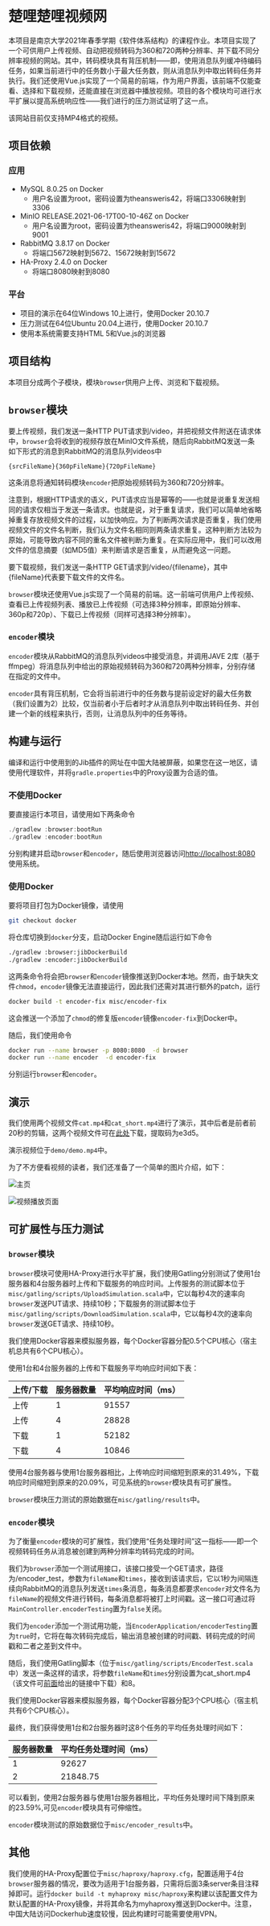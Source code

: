 # 楚哩楚哩视频网

本项目是南京大学2021年春季学期《软件体系结构》的课程作业。本项目实现了一个可供用户上传视频、自动把视频转码为360和720两种分辨率、并下载不同分辨率视频的网站。其中，转码模块具有背压机制——即，使用消息队列缓冲待编码任务，如果当前进行中的任务数小于最大任务数，则从消息队列中取出转码任务并执行。我们还使用Vue.js实现了一个简易的前端，作为用户界面，该前端不仅能查看、选择和下载视频，还能直接在浏览器中播放视频。项目的各个模块均可进行水平扩展以提高系统响应性——我们进行的压力测试证明了这一点。

该网站目前仅支持MP4格式的视频。

## 项目依赖

### 应用

- MySQL 8.0.25 on Docker
  - 用户名设置为root，密码设置为theansweris42，将端口3306映射到3306
- MinIO RELEASE.2021-06-17T00-10-46Z on Docker
  - 用户名设置为root，密码设置为theansweris42，将端口9000映射到9001
- RabbitMQ 3.8.17 on Docker
  - 将端口5672映射到5672、15672映射到15672
- HA-Proxy 2.4.0 on Docker
  - 将端口8080映射到8080

### 平台

- 项目的演示在64位Windows 10上进行，使用Docker 20.10.7
- 压力测试在64位Ubuntu 20.04上进行，使用Docker  20.10.7
- 使用本系统需要支持HTML 5和Vue.js的浏览器

## 项目结构

本项目分成两个子模块，模块`browser`供用户上传、浏览和下载视频。

## `browser`模块

要上传视频，我们发送一条HTTP PUT请求到/video，并把视频文件附送在请求体中，`browser`会将收到的视频存放在MinIO文件系统，随后向RabbitMQ发送一条如下形式的消息到RabbitMQ的消息队列videos中

```
{srcFileName}{360pFileName}{720pFileName}
```

这条消息将通知转码模块`encoder`把原始视频转码为360和720分辨率。

注意到，根据HTTP请求的语义，PUT请求应当是幂等的——也就是说重复发送相同的请求仅相当于发送一条请求。也就是说，对于重复请求，我们可以简单地省略掉重复存放视频文件的过程，以加快响应。为了判断两次请求是否重复，我们使用视频文件的文件名判断，我们认为文件名相同则两条请求重复。这种判断方法较为原始，可能导致内容不同的重名文件被判断为重复。在实际应用中，我们可以改用文件的信息摘要（如MD5值）来判断请求是否重复，从而避免这一问题。

要下载视频，我们发送一条HTTP GET请求到/video/{filename}，其中{fileName}代表要下载文件的文件名。

`browser`模块还使用Vue.js实现了一个简易的前端。这一前端可供用户上传视频、查看已上传视频列表、播放已上传视频（可选择3种分辨率，即原始分辨率、360p和720p）、下载已上传视频（同样可选择3种分辨率）。

### `encoder`模块

`encoder`模块从RabbitMQ的消息队列videos中接受消息，并调用JAVE 2库（基于ffmpeg）将消息队列中给出的原始视频转码为360和720两种分辨率，分别存储在指定的文件中。

`encoder`具有背压机制，它会将当前进行中的任务数与提前设定好的最大任务数（我们设置为2）比较，仅当前者小于后者时才从消息队列中取出转码任务、并创建一个新的线程来执行，否则，让消息队列中的任务等待。

## 构建与运行

编译和运行中使用到的Jib插件的网址在中国大陆被屏蔽，如果您在这一地区，请使用代理软件，并将`gradle.properties`中的Proxy设置为合适的值。

### 不使用Docker

要直接运行本项目，请使用如下两条命令

```powershell
./gradlew :browser:bootRun
./gradlew :encoder:bootRun
```

分别构建并启动`browser`和`encoder`，随后使用浏览器访问[http://localhost:8080](http://localhost:8080)使用系统。

### 使用Docker

要将项目打包为Docker镜像，请使用

```bash
git checkout docker
```

将仓库切换到`docker`分支，启动Docker Engine随后运行如下命令

```bash
./gradlew :browser:jibDockerBuild
./gradlew :encoder:jibDockerBuild
```

这两条命令将会把`browser`和`encoder`镜像推送到Docker本地。然而，由于缺失文件`chmod`，`encoder`镜像无法直接运行，因此我们还需对其进行额外的patch，运行

```bash
docker build -t encoder-fix misc/encoder-fix
```

这会推送一个添加了`chmod`的修复版`encoder`镜像`encoder-fix`到Docker中。

随后，我们使用命令

```bash
docker run --name browser -p 8080:8080  -d browser
docker run --name encoder  -d encoder-fix
```

分别运行`browser`和`encoder`。

## 演示

我们使用两个视频文件`cat.mp4`和`cat_short.mp4`进行了演示，其中后者是前者前20秒的剪辑，这两个视频文件可在[此处](https://pan.baidu.com/s/1Wsl9Gvz9RG_EF5r3iGANeA)下载，提取码为e3d5。

演示视频位于`demo/demo.mp4`中。

为了不方便看视频的读者，我们还准备了一个简单的图片介绍，如下：

![主页](demo/homepage.png)

![视频播放页面](demo/displaypage.png)

## 可扩展性与压力测试

### `browser`模块

`browser`模块可使用HA-Proxy进行水平扩展，我们使用Gatling分别测试了使用1台服务器和4台服务器时上传和下载服务的响应时间。上传服务的测试脚本位于`misc/gatling/scripts/UploadSimulation.scala`中，它以每秒4次的速率向`browser`发送PUT请求、持续10秒；下载服务的测试脚本位于`misc/gatling/scripts/DownloadSimulation.scala`中，它以每秒4次的速率向`browser`发送GET请求、持续10秒。

我们使用Docker容器来模拟服务器，每个Docker容器分配0.5个CPU核心（宿主机总共有6个CPU核心）。

使用1台和4台服务器的上传和下载服务平均响应时间如下表：

| 上传/下载 | 服务器数量 | 平均响应时间（ms） |
| --------- | ---------- | ------------------ |
| 上传      | 1          | 91557              |
| 上传      | 4          | 28828              |
| 下载      | 1          | 52182              |
| 下载      | 4          | 10846              |

使用4台服务器与使用1台服务器相比，上传响应时间缩短到原来的31.49%，下载响应时间缩短到原来的20.09%，可见系统的`browser`模块具有可扩展性。

`browser`模块压力测试的原始数据在`misc/gatling/results`中。

### `encoder`模块

为了衡量`encoder`模块的可扩展性，我们使用“任务处理时间”这一指标——即一个视频转码任务从消息被创建到两种分辨率均转码完成的时间。

我们为`browser`添加一个测试用接口，该接口接受一个GET请求，路径为/encoder_test，参数为`fileName`和`times`，接收到该请求后，它以1秒为间隔连续向RabbitMQ的消息队列发送`times`条消息，每条消息都要求`encoder`对文件名为`fileName`的视频文件进行转码，每条消息都将被打上时间戳。这一接口可通过将`MainController.encoderTesting`置为`false`关闭。

我们为`encoder`添加一个测试用功能，当`EncoderApplication/encoderTesting`置为`true`时，它将在每次转码完成后，输出消息被创建的时间戳、转码完成的时间戳和二者之差到文件中。

随后，我们使用Gatling脚本（位于`misc/gatling/scripts/EncoderTest.scala`中）发送一条这样的请求，将参数`fileName`和`times`分别设置为cat_short.mp4（该文件可[前面](#演示)给出的链接中下载）和8。

我们使用Docker容器来模拟服务器，每个Docker容器分配3个CPU核心（宿主机共有6个CPU核心）。

最终，我们获得使用1台和2台服务器时这8个任务的平均任务处理时间如下：

| 服务器数量 | 平均任务处理时间（ms） |
| ---------- | ---------------------- |
| 1          | 92627                  |
| 2          | 21848.75               |

可以看到，使用2台服务器与使用1台服务器相比，平均任务处理时间下降到原来的23.59%,可见`encoder`模块具有可伸缩性。

`encoder`模块测试的原始数据位于`misc/encoder_results`中。

## 其他

我们使用的HA-Proxy配置位于`misc/haproxy/haproxy.cfg`，配置适用于4台`browser`服务器的情况，要改为适用于1台服务器，只需将后面3条server条目注释掉即可。运行`docker build -t myhaproxy misc/haproxy`来构建以该配置文件为默认配置的HA-Proxy镜像，并将其命名为myhaproxy推送到Docker中。注意，中国大陆访问Dockerhub速度较慢，因此构建时可能需要使用VPN。
